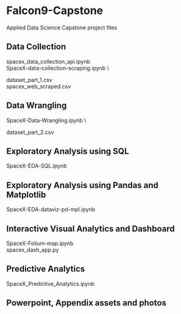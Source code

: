 # Falcon9-Capstone
Applied Data Science Capstone project files 


## Data Collection
spacex_data_collection_api.ipynb \
SpaceX-data-collection-scraping.ipynb \

dataset_part_1.csv \
spacex_web_scraped.csv

## Data Wrangling
SpaceX-Data-Wrangling.ipynb \

dataset_part_2.csv

## Exploratory Analysis using SQL
SpaceX-EDA-SQL.ipynb

## Exploratory Analysis using Pandas and Matplotlib
SpaceX-EDA-dataviz-pd-mpl.ipynb

## Interactive Visual Analytics and Dashboard
SpaceX-Folium-map.ipynb \
spacex_dash_app.py

## Predictive Analytics
SpaceX_Predictive_Analytics.ipynb

## Powerpoint, Appendix assets and photos




